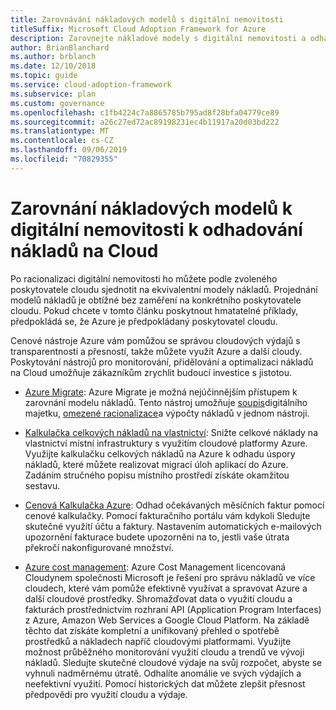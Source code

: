 ```yaml
---
title: Zarovnávání nákladových modelů s digitální nemovitosti
titleSuffix: Microsoft Cloud Adoption Framework for Azure
description: Zarovnejte nákladové modely s digitální nemovitosti a odhadujte náklady na Cloud.
author: BrianBlanchard
ms.author: brblanch
ms.date: 12/10/2018
ms.topic: guide
ms.service: cloud-adoption-framework
ms.subservice: plan
ms.custom: governance
ms.openlocfilehash: c1fb4224c7a8865785b795ad8f28bfa04779ce89
ms.sourcegitcommit: a26c27ed72ac89198231ec4b11917a20d03bd222
ms.translationtype: MT
ms.contentlocale: cs-CZ
ms.lasthandoff: 09/06/2019
ms.locfileid: "70829355"
---
```

# <a name="align-cost-models-with-the-digital-estate-to-forecast-cloud-costs"></a>Zarovnání nákladových modelů k digitální nemovitosti k odhadování nákladů na Cloud

Po racionalizaci digitální nemovitosti ho můžete podle zvoleného poskytovatele cloudu sjednotit na ekvivalentní modely nákladů. Projednání modelů nákladů je obtížné bez zaměření na konkrétního poskytovatele cloudu. Pokud chcete v tomto článku poskytnout hmatatelné příklady, předpokládá se, že Azure je předpokládaný poskytovatel cloudu.

Cenové nástroje Azure vám pomůžou se správou cloudových výdajů s transparentností a přesností, takže můžete využít Azure a další cloudy. Poskytování nástrojů pro monitorování, přidělování a optimalizaci nákladů na Cloud umožňuje zákazníkům zrychlit budoucí investice s jistotou.

- [Azure Migrate](/azure/migrate/migrate-overview): Azure Migrate je možná nejúčinnějším přístupem k zarovnání modelu nákladů. Tento nástroj umožňuje [soupis](inventory.md)digitálního majetku, [omezené racionalizace](rationalize.md)a výpočty nákladů v jednom nástroji.

- [Kalkulačka celkových nákladů na vlastnictví](https://azure.com/tco): Snižte celkové náklady na vlastnictví místní infrastruktury s využitím cloudové platformy Azure. Využijte kalkulačku celkových nákladů na Azure k odhadu úspory nákladů, které můžete realizovat migrací úloh aplikací do Azure. Zadáním stručného popisu místního prostředí získáte okamžitou sestavu.

- [Cenová Kalkulačka Azure](https://azure.microsoft.com/pricing): Odhad očekávaných měsíčních faktur pomocí cenové kalkulačky. Pomocí fakturačního portálu vám kdykoli Sledujte skutečné využití účtu a faktury. Nastavením automatických e-mailových upozornění fakturace budete upozorněni na to, jestli vaše útrata překročí nakonfigurované množství.

- [Azure cost management](https://azure.microsoft.com/services/cost-management): Azure Cost Management licencovaná Cloudynem společnosti Microsoft je řešení pro správu nákladů ve více cloudech, které vám pomůže efektivně využívat a spravovat Azure a další cloudové prostředky. Shromažďovat data o využití cloudu a fakturách prostřednictvím rozhraní API (Application Program Interfaces) z Azure, Amazon Web Services a Google Cloud Platform. Na základě těchto dat získáte kompletní a unifikovaný přehled o spotřebě prostředků a nákladech napříč cloudovými platformami. Využijte možnost průběžného monitorování využití cloudu a trendů ve vývoji nákladů. Sledujte skutečné cloudové výdaje na svůj rozpočet, abyste se vyhnuli nadměrnému útratě. Odhalíte anomálie ve svých výdajích a neefektivní využití. Pomocí historických dat můžete zlepšit přesnost předpovědi pro využití cloudu a výdaje.
